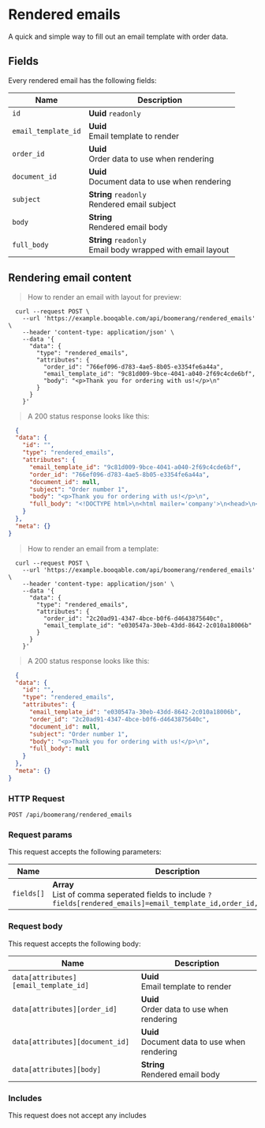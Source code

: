 # Rendered emails

A quick and simple way to fill out an email template with order data.

## Fields
Every rendered email has the following fields:

Name | Description
-- | --
`id` | **Uuid** `readonly`<br>
`email_template_id` | **Uuid** <br>Email template to render
`order_id` | **Uuid** <br>Order data to use when rendering
`document_id` | **Uuid** <br>Document data to use when rendering
`subject` | **String** `readonly`<br>Rendered email subject
`body` | **String** <br>Rendered email body
`full_body` | **String** `readonly`<br>Email body wrapped with email layout


## Rendering email content



> How to render an email with layout for preview:

```shell
  curl --request POST \
    --url 'https://example.booqable.com/api/boomerang/rendered_emails' \
    --header 'content-type: application/json' \
    --data '{
      "data": {
        "type": "rendered_emails",
        "attributes": {
          "order_id": "766ef096-d783-4ae5-8b05-e3354fe6a44a",
          "email_template_id": "9c81d009-9bce-4041-a040-2f69c4cde6bf",
          "body": "<p>Thank you for ordering with us!</p>\n"
        }
      }
    }'
```

> A 200 status response looks like this:

```json
  {
  "data": {
    "id": "",
    "type": "rendered_emails",
    "attributes": {
      "email_template_id": "9c81d009-9bce-4041-a040-2f69c4cde6bf",
      "order_id": "766ef096-d783-4ae5-8b05-e3354fe6a44a",
      "document_id": null,
      "subject": "Order number 1",
      "body": "<p>Thank you for ordering with us!</p>\n",
      "full_body": "<!DOCTYPE html>\n<html mailer='company'>\n<head>\n<meta content='width=device-width, initial-scale=1, maximum-scale=1, user-scalable=no' name='viewport'>\n</head>\n<body class='wrapper'>\n<table align='center' border='0' cellpadding='0' cellspacing='0' class='content' role='presentation' width='100%'>\n<tr>\n<td>\n<h1>Company name 1</h1>\n</td>\n</tr>\n</table>\n<table align='center' border='0' cellpadding='0' cellspacing='0' class='content body' role='presentation' width='100%'>\n<tr>\n<td>\n<p>Thank you for ordering with us!</p>\n\n</td>\n</tr>\n</table>\n<table align='center' border='0' cellpadding='0' cellspacing='0' class='content footer' role='presentation' width='100%'>\n<tr>\n<td>\n<h3>Company name 1</h3>\n</td>\n</tr>\n<tr>\n<td>\n<a href='mailto:mail1@company.com'>mail1@company.com</a>\n</td>\n</tr>\n<tr>\n<td>\n<a href='tel:0581234567'>0581234567</a>\n</td>\n</tr>\n<tr>\n<td>\n<a>www.booqable.com</a>\n</td>\n</tr>\n<tr>\n<td>\nBlokhuispoort\n</td>\n</tr>\n<tr>\n<td>\nLeeuwarden\n</td>\n</tr>\n<tr>\n<td>\nBlokhuispoort\n</td>\n</tr>\n<tr>\n<td>\nLeeuwarden\n</td>\n</tr>\n<tr>\n<td>\n8900AB Leeuwarden\n</td>\n</tr>\n<tr>\n<td>\nthe Netherlands\n</td>\n</tr>\n</table>\n</body>\n</html>\n"
    }
  },
  "meta": {}
}
```


> How to render an email from a template:

```shell
  curl --request POST \
    --url 'https://example.booqable.com/api/boomerang/rendered_emails' \
    --header 'content-type: application/json' \
    --data '{
      "data": {
        "type": "rendered_emails",
        "attributes": {
          "order_id": "2c20ad91-4347-4bce-b0f6-d4643875640c",
          "email_template_id": "e030547a-30eb-43dd-8642-2c010a18006b"
        }
      }
    }'
```

> A 200 status response looks like this:

```json
  {
  "data": {
    "id": "",
    "type": "rendered_emails",
    "attributes": {
      "email_template_id": "e030547a-30eb-43dd-8642-2c010a18006b",
      "order_id": "2c20ad91-4347-4bce-b0f6-d4643875640c",
      "document_id": null,
      "subject": "Order number 1",
      "body": "<p>Thank you for ordering with us!</p>\n",
      "full_body": null
    }
  },
  "meta": {}
}
```

### HTTP Request

`POST /api/boomerang/rendered_emails`

### Request params

This request accepts the following parameters:

Name | Description
-- | --
`fields[]` | **Array** <br>List of comma seperated fields to include `?fields[rendered_emails]=email_template_id,order_id,document_id`


### Request body

This request accepts the following body:

Name | Description
-- | --
`data[attributes][email_template_id]` | **Uuid** <br>Email template to render
`data[attributes][order_id]` | **Uuid** <br>Order data to use when rendering
`data[attributes][document_id]` | **Uuid** <br>Document data to use when rendering
`data[attributes][body]` | **String** <br>Rendered email body


### Includes

This request does not accept any includes